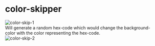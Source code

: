 # color-skipper
![color-skip-1](https://user-images.githubusercontent.com/74565079/211003587-6267135a-9cc9-4b20-bd85-bce71a79c441.jpg)
<br>
Will generate a random hex-code which would change the background-color with the color representing the hex-code.<br>
![color-skip-2](https://user-images.githubusercontent.com/74565079/211003599-8338e9bb-a2cd-43cd-842f-f1cdeb50bb95.jpg)

